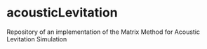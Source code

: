 # acousticLevitation
Repository of an implementation of the Matrix Method for Acoustic Levitation Simulation
